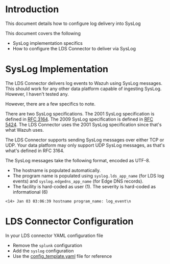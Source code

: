 Introduction
============

This document details how to configure log delivery into SysLog

This document covers the following
- SysLog implementation specifics
- How to configure the LDS Connector to deliver via SysLog


SysLog Implementation
=====================

The LDS Connector delivers log events to Wazuh using SysLog messages. This should work for any other data platform
capable of ingesting SysLog. However, I haven't tested any.

However, there are a few specifics to note.

There are two SysLog specifications. 
The 2001 SysLog specification is defined in [RFC 3164](https://www.rfc-editor.org/rfc/rfc3164.html). 
The 2009 SysLog specification is defined in [RFC 5424](https://www.rfc-editor.org/rfc/rfc5424).
The LDS Connector uses the 2001 SysLog specification since that's what Wazuh uses. 

The LDS Connector supports sending SysLog messages over either TCP or UDP. Your data platform may only support UDP 
SysLog messages, as that's what's defined in RFC 3164.

The SysLog messages take the following format, encoded as UTF-8. 
- The hostname is populated automatically. 
- The program name is populated using `syslog.lds_app_name` (for LDS log events) and `syslog.edgedns_app_name` (for Edge DNS
records).
- The facility is hard-coded as user (1). The severity is hard-coded as informational (6)

```
<14> Jan 03 03:06:39 hostname program_name: log_event\n
```

LDS Connector Configuration
============================

In your LDS connector YAML configuration file
- Remove the `splunk` configuration 
- Add the `syslog` configuration 
- Use the [config_template.yaml](../../config_template.yaml) file for reference

